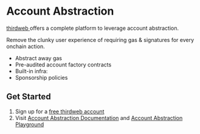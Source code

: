 # Account Abstraction

[thirdweb ](https://portal.thirdweb.com/connect/account-abstraction/overview)offers a complete platform to leverage account abstraction.

Remove the clunky user experience of requiring gas & signatures for every onchain action.

* Abstract away gas
* Pre-audited account factory contracts
* Built-in infra:
* Sponsorship policies

## Get Started

1. Sign up for a [free thirdweb account](https://thirdweb.com/team)
2. Visit [Account Abstraction Documentation](https://portal.thirdweb.com/connect/account-abstraction/how-it-works) and [Account Abstraction Playground](https://playground.thirdweb.com/connect/account-abstraction/connect)
